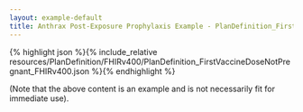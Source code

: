 ```yaml
---
layout: example-default
title: Anthrax Post-Exposure Prophylaxis Example - PlanDefinition_FirstVaccineDoseNotPregnant_FHIRv400.
---
```


{% highlight json %}{% include_relative resources/PlanDefinition/FHIRv400/PlanDefinition_FirstVaccineDoseNotPregnant_FHIRv400.json %}{% endhighlight %}

(Note that the above content is an example and is not necessarily fit for immediate use).
